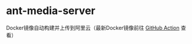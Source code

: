 # ant-media-server
Docker镜像自动构建并上传到阿里云（最新Docker镜像前往 [GitHub Action](https://github.com/IAMJOYBO/ant-media-server/actions) 查看）
